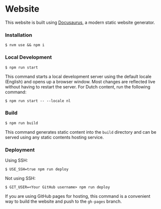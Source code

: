 # Website

This website is built using [Docusaurus](https://docusaurus.io/), a modern static website generator.

### Installation

```
$ nvm use && npm i
```

### Local Development

```
$ npm run start
```

This command starts a local development server using the default locale (English) and opens up a browser window. Most changes are reflected live without having to restart the server.
For Dutch content, run the following command:

```
$ npm run start -- --locale nl
```

### Build

```
$ npm run build
```

This command generates static content into the `build` directory and can be served using any static contents hosting service.

### Deployment

Using SSH:

```
$ USE_SSH=true npm run deploy
```

Not using SSH:

```
$ GIT_USER=<Your GitHub username> npm run deploy
```

If you are using GitHub pages for hosting, this command is a convenient way to build the website and push to the `gh-pages` branch.
